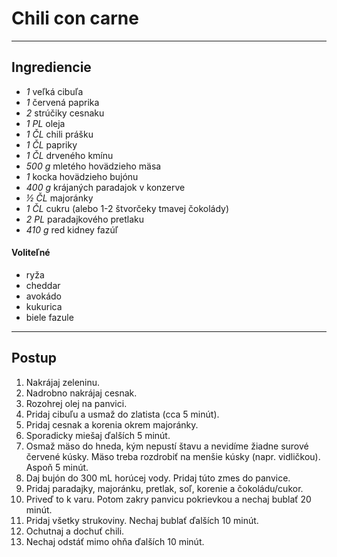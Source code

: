 # Chili con carne

---

## Ingrediencie

- *1* veľká cibuľa
- *1* červená paprika
- *2* strúčiky cesnaku
- *1 PL* oleja
- *1 ČL* chili prášku
- *1 ČL* papriky
- *1 ČL* drveného kmínu
- *500 g* mletého hovädzieho mäsa
- *1* kocka hovädzieho bujónu
- *400 g* krájaných paradajok v konzerve
- *½ ČL* majoránky
- *1 ČL* cukru (alebo 1-2 štvorčeky tmavej čokolády)
- *2 PL* paradajkového pretlaku
- *410 g* red kidney fazúľ
#### Voliteľné
- ryža
- cheddar
- avokádo
- kukurica
- biele fazule
---

## Postup
1. Nakrájaj zeleninu.
2. Nadrobno nakrájaj cesnak.
3. Rozohrej olej na panvici.
4. Pridaj cibuľu a usmaž do zlatista (cca 5 minút).
5. Pridaj cesnak a korenia okrem majoránky.
6. Sporadicky miešaj ďalších 5 minút.
7. Osmaž mäso do hneda, kým nepustí štavu a nevidíme žiadne surové červené kúsky. Mäso treba rozdrobiť na menšie kúsky (napr. vidličkou). Aspoň 5 minút.
8. Daj bujón do 300 mL horúcej vody. Pridaj túto zmes do panvice.
9. Pridaj paradajky, majoránku, pretlak, soľ, korenie a čokoládu/cukor.
10. Priveď to k varu. Potom zakry panvicu pokrievkou a nechaj bublať 20 minút.
11. Pridaj všetky strukoviny. Nechaj bublať ďalších 10 minút.
12. Ochutnaj a dochuť chili.
13. Nechaj odstáť mimo ohňa ďalších 10 minút.

